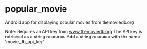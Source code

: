 # popular_movie
Android app for displaying popular movies from themoviedb.org

Note: Requires an API key from www.themoviedb.org
The API key is retrieved as a string resource. Add a string resource with the name 'movie_db_api_key'

